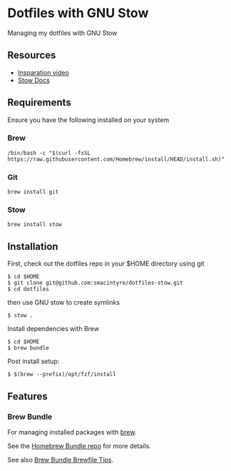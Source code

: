 # Dotfiles with GNU Stow

Managing my dotfiles with GNU Stow

## Resources

- [Insparation video](https://www.youtube.com/watch?v=y6XCebnB9gs)
- [Stow Docs](https://www.gnu.org/software/stow/manual/stow.html)

## Requirements

Ensure you have the following installed on your system

### Brew

```
/bin/bash -c "$(curl -fsSL https://raw.githubusercontent.com/Homebrew/install/HEAD/install.sh)"
```

### Git

```
brew install git
```

### Stow

```
brew install stow
```

## Installation

First, check out the dotfiles repo in your $HOME directory using git

```
$ cd $HOME
$ git clone git@github.com:smacintyre/dotfiles-stow.git
$ cd dotfiles
```

then use GNU stow to create symlinks

```
$ stow .
```

Install dependencies with Brew

```
$ cd $HOME
$ brew bundle
```

Post install setup:

```
$ $(brew --prefix)/opt/fzf/install
```

## Features

### Brew Bundle

For managing installed packages with [brew](https://brew.sh).

See the [Homebrew Bundle repo](https://github.com/Homebrew/homebrew-bundle) for more details.

See also [Brew Bundle Brewfile Tips](https://gist.github.com/ChristopherA/a579274536aab36ea9966f301ff14f3f).

